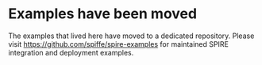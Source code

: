 # Examples have been moved

The examples that lived here have moved to a dedicated repository. Please visit
<https://github.com/spiffe/spire-examples> for maintained SPIRE integration and
deployment examples.
